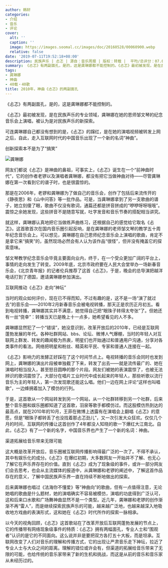 ```yaml
---
author: 韩轩
categories:
- 介绍
- 音乐
- 评论
cover:
  alt: ''
  caption: ''
  image: https://images.soomal.cc/images/doc/20160528/00060900.webp
  relative: false
date: '2019-07-11T19:52:18+08:00'
description: 民族声乐 | 忐忑 | 源自：音乐周报 | 版权：转载 |  平均/总评分：07.00/21
summary: 《忐忑》有两副面孔，是的，这是龚琳娜都不能控制的。《忐忑》最初被发现，是在民族声乐的专业领域，龚琳娜在她的恩师邹文琴的纪念音乐会上演唱，被认为是对民族声乐的新探索。可连龚琳娜自己都没有想到的是……
tags:
- 龚琳娜
- 神曲
- 40载・40歌
title: 2010年，神曲《忐忑》的两副面孔
---
```


《忐忑》有两副面孔，是的，这是龚琳娜都不能控制的。

《忐忑》最初被发现，是在民族声乐的专业领域，龚琳娜在她的恩师邹文琴的纪念音乐会上演唱，被认为是对民族声乐的新探索。

可连龚琳娜自己都没有想到的是，《忐忑》的蹿红，是在她的演唱视频被转发上网之后，自此，走入互联网时代的中国音乐出现了一个新的名词“神曲”。

创新探索本不是为了“搞笑”

![龚琳娜](https://images.soomal.cc/images/doc/20121120/00024741_01.webp)





网友们都说《忐忑》是神曲的鼻祖，可事实上，《忐忑》诞生在一个“前神曲时代”，它的创作者老锣以及演唱者龚琳娜，都没有把它当做神曲对待――尽管龚琳娜在第一次看到它的谱子时，也是很震惊的。

那是在2006年，老锣和龚琳娜为了做自己的音乐会，创作了包括后来流传开的《静夜思》和《山中问答》等一批作品。可是，当龚琳娜拿到了另一支歌曲的谱子，她立刻傻了眼，歌曲不仅没有歌词，通篇还都是拼音拼成的“咿咿呀呀哦哦”。震惊之余她发现，这些拼音不是随意写就，吐字发音和音乐节奏的搭配相当讲究。

就这样，龚琳娜认真地把它当做练声曲练习，还根据自己的感觉给它取名《忐忑》。这首歌首次在国内音乐圈引起反响，是在龚琳娜的老师邹文琴的教学五十周年纪念音乐会上。可以想见，龚琳娜在自己恩师纪念音乐会上演唱的歌曲，肯定不是拿它来“搞笑”的，虽然现场必然会有人认为该作品“很怪”，但并没有掩盖它的探索意味。

邹文琴教学纪念音乐会毕竟主要面向业内，终于，在一个受众更加广阔的平台上，事情的走向发生了转变。2009年底，北京市政府要在人民大会堂举办一场新春音乐会，《北京青年报》的记者伦兵推荐了这首《忐忑》，于是，晚会的总导演把越洋电话打到了德国，邀请龚琳娜参加演出。

互联网推动《忐忑》走向“神坛”

当时的观众如何评价，现在已不得而知，不过有趣的是，这不是一场“演了就过去”的音乐会――2010年2月新春音乐会被电视转播，那天正是农历正月初五。看到电视转播，龚琳娜其实并不满意，她觉得自己把“眼珠子转得太夸张”了。但她还有一丝“侥幸”：转播当天已是晚上十一点多，她希望看见的人不多。

龚琳娜显然犯了一个“错误”，她没意识到，改革开放后的2010年，已经是互联网蓬勃发展的年代。各种社群网站、bbs、论坛、微博人气爆棚，当时的年轻人对互联网上群发、转发的趣闻极为热衷，明星们也开始通过和普通用户沟通，分享对各类事件的看法。网络把明星和粉丝、精英和平民、专家和普通人连接在一起。

《忐忑》影响力的发酵正好踩在了这个时间节点上。电视转播的音乐会同时也发到网上，龚琳娜的演出片段被单独截了下来，转发了出去――就是流传最广的、她在演唱时相当投入，甚至怒目圆睁的那个片段。网友们被她的表演震惊了，也被无法辨识的歌词震惊了。大部分在唱片工业时代中成长起来的年轻人，那些听歌以流行音乐为主的年轻人，第一次发现歌还能这么唱。他们一边在网上评论“这样也叫唱歌”，一边蜂拥着加入了模仿的行列。

于是，这首歌从一个网站转发到另一个网站，从一个社群转移到另一个社群，后来整个音乐圈和娱乐圈都知道了这首歌，羽泉等歌手都模仿过。而这股模仿热到达的最高点，就在2010年的10月，王菲在微博上透露有在演唱会上翻唱《忐忑》的意愿，但是“眼珠子都转丢了也没找着那忐忑劲儿”，又一次引发大众狂欢。仅仅几个月的时间，互联网的传播让这首创作了4年都没人知晓的歌一下爆红大江南北。自此，《忐忑》有了一个新的名字，中国音乐界也产生了一个新的名词：神曲。

渠道拓展给音乐带来无限可能

这大概是改革开放后，音乐圈被互联网传播影响得最广泛的一次了。不得不承认，其中有娱乐化的成分。《忐忑》在爆红初期，大多数网友一开始并不了解、也无心了解它在声乐界存在的价值。直到《忐忑》成为了现象级的事件，或许一部分网友们会去思考，也会从主流媒体的报道中，从龚琳娜和老锣的阐述中，了解这首作品存在的意义，了解中国民族声乐界一直在持续不断地做出的探索。

后来龚琳娜也唱过《法海你不懂爱》等“神曲向”的歌曲，但有一点值得注意，无论她唱的歌曲是什么题材，她的演唱确实不容易被模仿，演唱的功底得到广泛认可，这和后来口水歌和广场舞神曲显然不是一个类型。近几年，龚琳娜和老锣的创作渐渐不再“雷人”，而是继续探索民族声乐的可能，越来越广泛地，也越来越深入地吸收地方戏曲的表演形式，这和她在《忐忑》时代所作的探索一脉相承。

以今天的视角回顾，《忐忑》这首歌站在了改革开放后互联网蓬勃发展的节点上，它的传播带有网络现象级事件的特质：《忐忑》拥有两幅面孔，专业人士和“围观者”认识的是它的不同面向。这么说并非是要把双方各打五十大板，而是坦承。互联网改变了人们对音乐的理解和传播方式，它的出现让严肃音乐走下神坛，拉近了专业人士与大众之间的距离。理解的错位或许会有，但渠道的拓展给音乐带来了无限的可能，也给传统的音乐家带来了新的生机和挑战，而这是从前的音乐和音乐家从未经历过的。